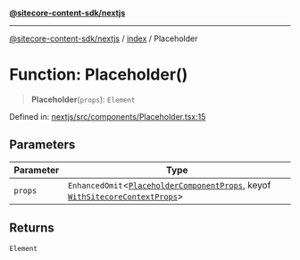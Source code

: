 [**@sitecore-content-sdk/nextjs**](../../README.md)

***

[@sitecore-content-sdk/nextjs](../../README.md) / [index](../README.md) / Placeholder

# Function: Placeholder()

> **Placeholder**(`props`): `Element`

Defined in: [nextjs/src/components/Placeholder.tsx:15](https://github.com/Sitecore/xmc-jss-dev/blob/f4a8fa660d68db3c8a3a184bf4bb6c838e2b1802/packages/nextjs/src/components/Placeholder.tsx#L15)

## Parameters

| Parameter | Type |
| ------ | ------ |
| `props` | `EnhancedOmit`\<[`PlaceholderComponentProps`](../interfaces/PlaceholderComponentProps.md), keyof [`WithSitecoreContextProps`](../interfaces/WithSitecoreContextProps.md)\> |

## Returns

`Element`
